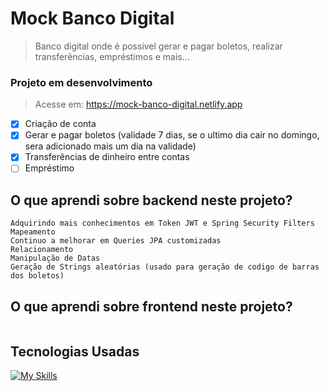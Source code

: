 # Mock Banco Digital

> Banco digital onde é possível gerar e pagar boletos, realizar transferências, empréstimos e mais...

### Projeto em desenvolvimento
 > Acesse em: https://mock-banco-digital.netlify.app
 
- [X] Criação de conta
- [X] Gerar e pagar boletos (validade 7 dias, se o ultimo dia cair no domingo, sera adicionado mais um dia na validade)
- [X] Transferências de dinheiro entre contas
- [ ] Empréstimo

## O que aprendi sobre backend neste projeto?

```
Adquirindo mais conhecimentos em Token JWT e Spring Security Filters
Mapeamento
Continuo a melhorar em Queries JPA customizadas
Relacionamento
Manipulação de Datas
Geração de Strings aleatórias (usado para geração de codigo de barras dos boletos)
```

## O que aprendi sobre frontend neste projeto?

```
```

## Tecnologias Usadas

[![My Skills](https://skills.thijs.gg/icons?i=java,postgres,spring,maven,react,typescript)](https://skills.thijs.gg)